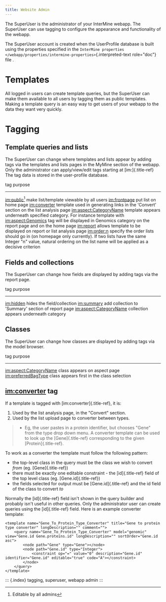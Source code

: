 ```yaml
---
title: Website Admin
---
```


The SuperUser is the administrator of your InterMine webapp. The
SuperUser can use tagging to configure the appearance and functionality
of the webapp.

The SuperUser account is created when the UserProfile database is built
using the properties specified in the
`InterMine properties </webapp/properties/intermine-properties>`{.interpreted-text
role="doc"} file .

Templates
=========

All logged in users can create template queries, but the SuperUser can
make them available to all users by tagging them as public templates.
Making a template query is an easy way to get users of your webapp to
the data they want very quickly.

Tagging
=======

Template queries and lists
--------------------------

The SuperUser can change where templates and lists appear by adding tags
via the templates and lists pages in the MyMine section of the webapp.
Only the administrator can apply/view/edit tags starting at
[im:]{.title-ref} The tag data is stored in the user-profile database.

  tag                        purpose
  -------------------------- ----------------------------------------------------------------------------------------------------------------------------------------------------------------------------------------------
  <im:public>[^1]            make list/template viewable by all users
  <im:frontpage>             put list on home page
  <im:converter>             template used in generating links in the \'Convert\' section on the list analysis page
  <im:aspect:CategoryName>   template appears underneath specified category. For instance template with <im:aspect:Genomics> tag will be displayed in Genomics category on the report page and on the home page
  <im:report>                allows template to be displayed on report or list analysis page
  <im:order:n>               specify the order lists should go in (on homepage only currently). If two lists have the same Integer \"n\" value, natural ordering on the list name will be applied as a decisive criterion

Fields and collections
----------------------

The SuperUser can change how fields are displayed by adding tags via the
report page.

  tag                        purpose
  -------------------------- ------------------------------------------------------
  <im:hidden>                hides the field/collection
  <im:summary>               add collection to \'Summary\' section of report page
  <im:aspect:CategoryName>   collection appears underneath category

Classes
-------

The SuperUser can change how classes are displayed by adding tags via
the model browser.

  tag                        purpose
  -------------------------- --------------------------------------------
  <im:aspect:CategoryName>   class appears on aspect page
  <im:preferredBagType>      class appears first in the class selection

<im:converter> tag
------------------

If a template is tagged with [im:converter]{.title-ref}, it is:

1.  Used by the list analysis page, in the \"Convert\" section.
2.  Used by the list upload page to converter between types.

> -   Eg, the user pastes in a protein identifier, but chooses \"Gene\"
>     from the type drop down menu. A converter template can be used to
>     look up the [Gene]{.title-ref} corresponding to the given
>     [Protein]{.title-ref}.

To work as a converter the template must follow the following pattern:

-   the top-level class in the query must be the class we wish to
    convert *from* (eg. [Gene]{.title-ref})
-   there must be exactly one editable constraint - the [id]{.title-ref}
    field of the top level class (eg. [Gene.id]{.title-ref})
-   the fields selected for output must be [Gene.id]{.title-ref} and the
    id field of the class to convert *to*

Normally the [id]{.title-ref} field isn\'t shown in the query builder
and probably isn\'t useful in other queries. Only the administrator user
can create queries using the [id]{.title-ref} field. Here is an example
converter template:

``` {.xml}
<template name="Gene_To_Protein_Type_Converter" title="Gene to protein type converter" longDescription="" comment="">
    <query name="Gene_To_Protein_Type_Converter" model="genomic" view="Gene.id Gene.proteins.id" longDescription="" sortOrder="Gene.id asc">
        <node path="Gene" type="Gene"></node>
        <node path="Gene.id" type="Integer">
            <constraint op="=" value="0" description="Gene.id" identifier="Gene.id" editable="true" code="A"></constraint>
        </node>
    </query>
</template>
```

::: {.index}
tagging, superuser, webapp admin
:::

[^1]: Editable by all admins
